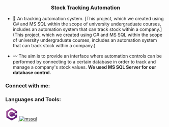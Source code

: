 <h3 align="center">Stock Tracking Automation</h3>

- 📝 An tracking automation system. [This project, which we created using C# and MS SQL within the scope of university undergraduate courses, includes an automation system that can track stock within a company.](This project, which we created using C# and MS SQL within the scope of university undergraduate courses, includes an automation system that can track stock within a company.)

- 〰️ The aim is to provide an interface where automation controls can be performed by connecting to a certain database in order to track and manage a company's stock values. **We used MS SQL Server for our database control.**

<h3 align="left">Connect with me:</h3>
<p align="left">
</p>

<h3 align="left">Languages and Tools:</h3>
<p align="left"> <a href="https://www.w3schools.com/cs/" target="_blank" rel="noreferrer"> <img src="https://raw.githubusercontent.com/devicons/devicon/master/icons/csharp/csharp-original.svg" alt="csharp" width="40" height="40"/> </a> <a href="https://www.microsoft.com/en-us/sql-server" target="_blank" rel="noreferrer"> <img src="https://www.svgrepo.com/show/303229/microsoft-sql-server-logo.svg" alt="mssql" width="40" height="40"/> </a> </p>
